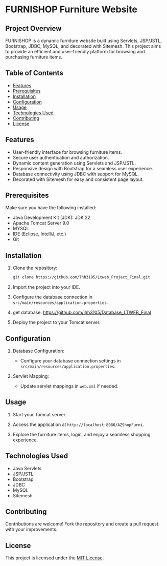 # FURNISHOP Furniture Website

## Project Overview

FURNISHOP is a dynamic furniture website built using Servlets, JSP/JSTL, Bootstrap, JDBC, MySQL, and decorated with Sitemesh. 
This project aims to provide an efficient and user-friendly platform for browsing and purchasing furniture items.

## Table of Contents

- [Features](#features)
- [Prerequisites](#prerequisites)
- [Installation](#installation)
- [Configuration](#configuration)
- [Usage](#usage)
- [Technologies Used](#technologies-used)
- [Contributing](#contributing)
- [License](#license)

## Features

- User-friendly interface for browsing furniture items.
- Secure user authentication and authorization.
- Dynamic content generation using Servlets and JSP/JSTL.
- Responsive design with Bootstrap for a seamless user experience.
- Database connectivity using JDBC with support for MySQL.
- Decorated with Sitemesh for easy and consistent page layout.

## Prerequisites

Make sure you have the following installed:

- Java Development Kit (JDK): JDK 22
- Apache Tomcat Server 9.0
- MYSQL
- IDE (Eclipse, IntelliJ, etc.)
- Git

## Installation

1. Clone the repository:

   ```bash
   git clone https://github.com/lhh3105/Ltweb_Project_Final.git
   ```

2. Import the project into your IDE.

3. Configure the database connection in `src/main/resources/application.properties`.

4. get database: https://github.com/lhh3105/Database_LTWEB_Final


5. Deploy the project to your Tomcat server.

## Configuration

1. Database Configuration:

   - Configure your database connection settings in `src/main/resources/application.properties`.

2. Servlet Mapping:

   - Update servlet mappings in `web.xml` if needed.

## Usage

1. Start your Tomcat server.

2. Access the application at `http://localhost:8080/AZShopFurni`.

3. Explore the furniture items, login, and enjoy a seamless shopping experience.

## Technologies Used

- Java Servlets
- JSP/JSTL
- Bootstrap
- JDBC
- MySQL
- Sitemesh

## Contributing

Contributions are welcome! Fork the repository and create a pull request with your improvements.

## License

This project is licensed under the [MIT License](LICENSE).
